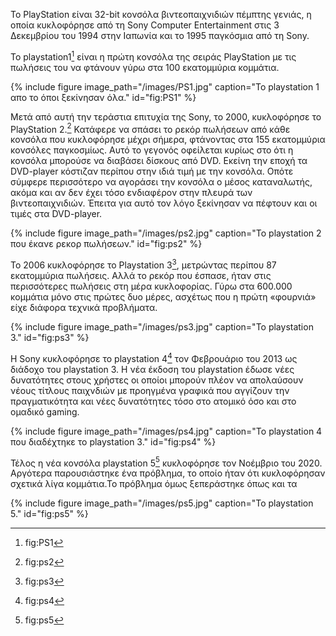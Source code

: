 Το PlayStation είναι 32-bit κονσόλα βιντεοπαιχνιδιών πέμπτης γενιάς, η οποία κυκλοφόρησε από τη Sony Computer Entertainment στις 3 Δεκεμβρίου του 1994 στην
Ιαπωνία και το 1995 παγκόσμια από τη Sony. 

To playstation1[^1] είναι η πρώτη κονσόλα της σειράς PlayStation
με τις πωλήσεις του να φτάνουν γύρω στα 100 εκατομμύρια κομμάτια.

{% include figure image_path="/images/PS1.jpg" caption="Το playstation 1 απο το όποι ξεκίνησαν όλα." id="fig:PS1" %}

Μετά από αυτή την τεράστια επιτυχία της Sony, το 2000, κυκλοφόρησε το PlayStation 2.[^2] Κατάφερε να σπάσει το ρεκόρ πωλήσεων από κάθε κονσόλα που κυκλοφόρησε μέχρι σήμερα, φτάνοντας στα 155 εκατομμύρια κονσόλες παγκοσμίως.
Αυτό το γεγονός οφείλεται κυρίως στο ότι η κονσόλα μπορούσε να διαβάσει δίσκους από DVD. Εκείνη την εποχή τα DVD-player κόστιζαν περίπου  στην ιδιά τιμή με την κονσόλα. Οπότε σύμφερε περισσότερο να αγοράσει την κονσόλα ο μέσος καταναλωτής, ακόμα και αν δεν έχει τόσο ενδιαφέρον στην πλευρά των βιντεοπαιχνιδιών. Έπειτα για αυτό τον λόγο ξεκίνησαν να πέφτουν και οι τιμές στα DVD-player.

{% include figure image_path="/images/ps2.jpg" caption="To playstation 2 που έκανε ρεκορ πωλήσεων." id="fig:ps2" %}

Το 2006 κυκλοφόρησε το Playstation 3[^3], μετρώντας περίπου 87 εκατομμύρια πωλήσεις. Αλλά το ρεκόρ που έσπασε, ήταν στις περισσότερες πωλήσεις στη μέρα κυκλοφορίας. Γύρω στα 600.000 κομμάτια μόνο στις πρώτες δυο μέρες, ασχέτως που η πρώτη «φουρνιά» είχε διάφορα τεχνικά προβλήματα.

{% include figure image_path="/images/ps3.jpg" caption="To playstation 3." id="fig:ps3" %}

Η Sony κυκλοφόρησε το playstation 4[^4] τον Φεβρουάριο του 2013 ως διάδοχο του playstation 3. Η νέα έκδοση του playstation έδωσε νέες δυνατότητες στους χρήστες οι οποίοι μπορούν πλέον να απολαύσουν νέους τίτλους παιχνδιών με προηγμένα γραφικά που αγγίζουν την πραγματικότητα και νέες δυνατότητες τόσο στο ατομικό όσο και στο ομαδικό gaming. 

{% include figure image_path="/images/ps4.jpg" caption="To playstation 4 που διαδέχτηκε το playstation 3." id="fig:ps4" %}

Τέλος η νέα κονσόλα playstation 5[^5] κυκλοφόρησε τον Νοέμβριο του 2020. Αργότερα παρουσιάστηκε ένα πρόβλημα, το οποίο ήταν ότι κυκλοφόρησαν σχετικά λίγα κομμάτια.Το πρόβλημα όμως ξεπεράστηκε όπως και τα 

{% include figure image_path="/images/ps5.jpg" caption="To playstation 5." id="fig:ps5" %}

[^1]: fig:PS1

[^2]: fig:ps2

[^3]: fig:ps3

[^4]: fig:ps4

[^5]: fig:ps5

